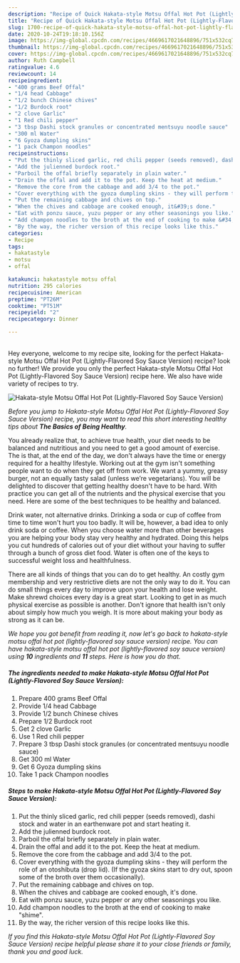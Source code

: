 ```yaml
---
description: "Recipe of Quick Hakata-style Motsu Offal Hot Pot (Lightly-Flavored Soy Sauce Version)"
title: "Recipe of Quick Hakata-style Motsu Offal Hot Pot (Lightly-Flavored Soy Sauce Version)"
slug: 1700-recipe-of-quick-hakata-style-motsu-offal-hot-pot-lightly-flavored-soy-sauce-version
date: 2020-10-24T19:18:10.156Z
image: https://img-global.cpcdn.com/recipes/4669617021648896/751x532cq70/hakata-style-motsu-offal-hot-pot-lightly-flavored-soy-sauce-version-recipe-main-photo.jpg
thumbnail: https://img-global.cpcdn.com/recipes/4669617021648896/751x532cq70/hakata-style-motsu-offal-hot-pot-lightly-flavored-soy-sauce-version-recipe-main-photo.jpg
cover: https://img-global.cpcdn.com/recipes/4669617021648896/751x532cq70/hakata-style-motsu-offal-hot-pot-lightly-flavored-soy-sauce-version-recipe-main-photo.jpg
author: Ruth Campbell
ratingvalue: 4.6
reviewcount: 14
recipeingredient:
- "400 grams Beef Offal"
- "1/4 head Cabbage"
- "1/2 bunch Chinese chives"
- "1/2 Burdock root"
- "2 clove Garlic"
- "1 Red chili pepper"
- "3 tbsp Dashi stock granules or concentrated mentsuyu noodle sauce"
- "300 ml Water"
- "6 Gyoza dumpling skins"
- "1 pack Champon noodles"
recipeinstructions:
- "Put the thinly sliced garlic, red chili pepper (seeds removed), dashi stock and water in an earthenware pot and start heating it."
- "Add the julienned burdock root."
- "Parboil the offal briefly separately in plain water."
- "Drain the offal and add it to the pot. Keep the heat at medium."
- "Remove the core from the cabbage and add 3/4 to the pot."
- "Cover everything with the gyoza dumpling skins - they will perform the role of an otoshibuta (drop lid). (If the gyoza skins start to dry out, spoon some of the broth over them occasionally)."
- "Put the remaining cabbage and chives on top."
- "When the chives and cabbage are cooked enough, it&#39;s done."
- "Eat with ponzu sauce, yuzu pepper or any other seasonings you like."
- "Add champon noodles to the broth at the end of cooking to make &#34;shime&#34;."
- "By the way, the richer version of this recipe looks like this."
categories:
- Recipe
tags:
- hakatastyle
- motsu
- offal

katakunci: hakatastyle motsu offal 
nutrition: 295 calories
recipecuisine: American
preptime: "PT26M"
cooktime: "PT51M"
recipeyield: "2"
recipecategory: Dinner

---
```

<br>
Hey everyone, welcome to my recipe site, looking for the perfect Hakata-style Motsu Offal Hot Pot (Lightly-Flavored Soy Sauce Version) recipe? look no further! We provide you only the perfect Hakata-style Motsu Offal Hot Pot (Lightly-Flavored Soy Sauce Version) recipe here. We also have wide variety of recipes to try.
<br>


![Hakata-style Motsu Offal Hot Pot (Lightly-Flavored Soy Sauce Version)](https://img-global.cpcdn.com/recipes/4669617021648896/751x532cq70/hakata-style-motsu-offal-hot-pot-lightly-flavored-soy-sauce-version-recipe-main-photo.jpg)

<i>Before you jump to Hakata-style Motsu Offal Hot Pot (Lightly-Flavored Soy Sauce Version) recipe, you may want to read this short interesting healthy tips about <strong>The Basics of Being Healthy</strong>.</i>

You already realize that, to achieve true health, your diet needs to be balanced and nutritious and you need to get a good amount of exercise. The  is that, at the end of the day, we don't always have the time or energy required for a healthy lifestyle. Working out at the gym isn't something people want to do when they get off from work. We want a yummy, greasy burger, not an equally tasty salad (unless we’re vegetarians). You will be delighted to discover that getting healthy doesn't have to be hard. With practice you can get all of the nutrients and the physical exercise that you need. Here are some of the best techniques to be healthy and balanced.

Drink water, not alternative drinks. Drinking a soda or cup of coffee from time to time won't hurt you too badly. It will be, however, a bad idea to only drink soda or coffee. When you choose water more than other beverages you are helping your body stay very healthy and hydrated. Doing this helps you cut hundreds of calories out of your diet without your having to suffer through a bunch of gross diet food. Water is often one of the keys to successful weight loss and healthfulness.

There are all kinds of things that you can do to get healthy. An costly gym membership and very restrictive diets are not the only way to do it. You can do small things every day to improve upon your health and lose weight. Make shrewd choices every day is a great start. Looking to get in as much physical exercise as possible is another. Don't ignore that health isn't only about simply how much you weigh. It is more about making your body as strong as it can be. 


<i>We hope you got benefit from reading it, now let's go back to hakata-style motsu offal hot pot (lightly-flavored soy sauce version) recipe. You can have hakata-style motsu offal hot pot (lightly-flavored soy sauce version) using <strong>10</strong> ingredients and <strong>11</strong> steps. Here is how you do that.
</i>

##### The ingredients needed to make Hakata-style Motsu Offal Hot Pot (Lightly-Flavored Soy Sauce Version):

1. Prepare 400 grams Beef Offal
1. Provide 1/4 head Cabbage
1. Provide 1/2 bunch Chinese chives
1. Prepare 1/2 Burdock root
1. Get 2 clove Garlic
1. Use 1 Red chili pepper
1. Prepare 3 tbsp Dashi stock granules (or concentrated mentsuyu noodle sauce)
1. Get 300 ml Water
1. Get 6 Gyoza dumpling skins
1. Take 1 pack Champon noodles


##### Steps to make Hakata-style Motsu Offal Hot Pot (Lightly-Flavored Soy Sauce Version):

1. Put the thinly sliced garlic, red chili pepper (seeds removed), dashi stock and water in an earthenware pot and start heating it.
1. Add the julienned burdock root.
1. Parboil the offal briefly separately in plain water.
1. Drain the offal and add it to the pot. Keep the heat at medium.
1. Remove the core from the cabbage and add 3/4 to the pot.
1. Cover everything with the gyoza dumpling skins - they will perform the role of an otoshibuta (drop lid). (If the gyoza skins start to dry out, spoon some of the broth over them occasionally).
1. Put the remaining cabbage and chives on top.
1. When the chives and cabbage are cooked enough, it&#39;s done.
1. Eat with ponzu sauce, yuzu pepper or any other seasonings you like.
1. Add champon noodles to the broth at the end of cooking to make &#34;shime&#34;.
1. By the way, the richer version of this recipe looks like this.


<i>If you find this Hakata-style Motsu Offal Hot Pot (Lightly-Flavored Soy Sauce Version) recipe helpful please share it to your close friends or family, thank you and good luck.</i>
